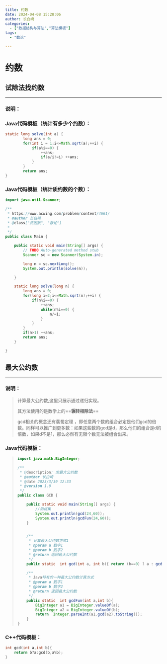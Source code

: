 ```yaml
---
title: 约数
date: 2024-04-08 15:28:06
author: 长白崎
categories:
  - ["数据结构与算法","算法模板"]
tags:
  - "数论"

---
```


# 约数

## 试除法找约数

---

### 说明：

> 



### Java代码模板（统计有多少个约数）：

```java
static long solve(int a) {
		long ans = 0;
		for(int i = 1;i<=Math.sqrt(a);++i) {
			if(a%i==0) {
				++ans;
				if(a/i!=i) ++ans;
			}
		}
		return ans;
}
```

### Java代码模板（统计质约数的个数）：

```java
import java.util.Scanner;

/**
 * https://www.acwing.com/problem/content/4661/
 * @author 长白崎
 * @class["质因数", "数论"]
 *
 */
public class Main {

    public static void main(String[] args) {
        // TODO Auto-generated method stub
        Scanner sc = new Scanner(System.in);

        long n = sc.nextLong();
        System.out.println(solve(n));

    }

    static long solve(long n) {
        long ans = 0;
        for(long i=2;i<=Math.sqrt(n);++i) {
            if(n%i==0) {
                ++ans;
                while(n%i==0) {
                    n/=i;
                }
            }
        }
        if(n>1) ++ans;
        return ans;
    }

}
```





## 最大公约数

---

### 说明：

> 计算最大公约数,这里只展示通过递归实现。
>
> 其方法使用的是数学上的==**辗转相除法**==
>
> gcd相关的概念还有裴蜀定理 ，即任意两个数的组合必定是他们gcd的倍数。同样可以推广到更多数：如果这些数的gcd是d，那么他们的组合是d的倍数，如果d不是1，那么必然有无限个数无法被组合出来。

### Java代码模板：

> ```java
> import java.math.BigInteger;
> 
> /**
>  * @description: 求最大公约数
>  * @author 长白崎
>  * @date 2023/3/30 12:33
>  * @version 1.0
>  */
> public class GCD {
> 
>     public static void main(String[] args) {
>         //测试集
>         System.out.println(gcd(24,60));
>         System.out.println(gcdFun(24,60));
>     }
> 
> 
>     /**
>      * 计算最大公约数方式1
>      * @param a 数字1
>      * @param b 数字2
>      * @return 返回最大公约数
>      */
>     public static  int gcd(int a, int b){ return (b==0) ? a : gcd(b, a%b); }
> 
>     /**
>      * Java特有的一种最大公约数计算方式
>      * @param a 数字1
>      * @param b 数字2
>      * @return 返回最大公约数
>      */
>     public static  int gcdFun(int a,int b){
>         BigInteger a1 = BigInteger.valueOf(a);
>         BigInteger a2 = BigInteger.valueOf(b);
>         return  Integer.parseInt(a1.gcd(a2).toString());
>     }
> }
> 
> ```

### C++代码模板：

```c++
int gcd(int a,int b){
    return b?a:gcd(b,a%b);
}
```

